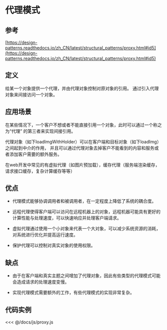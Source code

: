 # 代理模式

## 参考

[https://design-patterns.readthedocs.io/zh_CN/latest/structural_patterns/proxy.html#id5](https://design-patterns.readthedocs.io/zh_CN/latest/structural_patterns/proxy.html#id5)

## 定义

给某一个对象提供一个代理，并由代理对象控制对原对象的引用。 通过引入代理对象来间接访问一个对象。
 
## 应用场景

在某些情况下，一个客户不想或者不能直接引用一个对象，此时可以通过一个称之为“代理” 的第三者来实现间接引用。 

代理对象（如下loadImgWithHolder）可以在客户端和目标对象（如下loadImg）之间起到中介的作用， 并且可以通过代理对象去掉客户不能看到的内容和服务或者添加客户需要的额外服务。

在web开发中常见的有虚拟代理（如图片预加载），缓存代理（服务端渲染缓存，请求接口缓存，复杂计算缓存等等）

## 优点

- 代理模式能够协调调用者和被调用者，在一定程度上降低了系统的耦合度。

- 远程代理使得客户端可以访问在远程机器上的对象，远程机器可能具有更好的计算性能与处理速度，可以快速响应并处理客户端请求。

- 虚拟代理通过使用一个小对象来代表一个大对象，可以减少系统资源的消耗，对系统进行优化并提高运行速度。

- 保护代理可以控制对真实对象的使用权限。


## 缺点

- 由于在客户端和真实主题之间增加了代理对象，因此有些类型的代理模式可能会造成请求的处理速度变慢。

- 实现代理模式需要额外的工作，有些代理模式的实现非常复杂。

## 代码实例

<proxy />

<<< @/docs/js/proxy.js